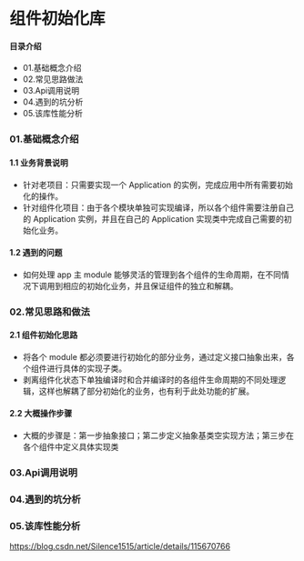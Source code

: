 # 组件初始化库
#### 目录介绍
- 01.基础概念介绍
- 02.常见思路做法
- 03.Api调用说明
- 04.遇到的坑分析
- 05.该库性能分析



### 01.基础概念介绍
#### 1.1 业务背景说明
- 针对老项目：只需要实现一个 Application 的实例，完成应用中所有需要初始化的操作。
- 针对组件化项目：由于各个模块单独可实现编译，所以各个组件需要注册自己的 Application 实例，并且在自己的 Application 实现类中完成自己需要的初始化业务。


#### 1.2 遇到的问题
- 如何处理 app 主 module 能够灵活的管理到各个组件的生命周期，在不同情况下调用到相应的初始化业务，并且保证组件的独立和解耦。



### 02.常见思路和做法
#### 2.1 组件初始化思路
- 将各个 module 都必须要进行初始化的部分业务，通过定义接口抽象出来，各个组件进行具体的实现子类。
- 剥离组件化状态下单独编译时和合并编译时的各组件生命周期的不同处理逻辑，这样也解耦了部分初始化的业务，也有利于此处功能的扩展。



#### 2.2 大概操作步骤
- 大概的步骤是：第一步抽象接口；第二步定义抽象基类空实现方法；第三步在各个组件中定义具体实现类






### 03.Api调用说明



### 04.遇到的坑分析



### 05.该库性能分析



https://blog.csdn.net/Silence1515/article/details/115670766


















